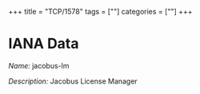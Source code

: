 +++
title = "TCP/1578"
tags = [""]
categories = [""]
+++

# IANA Data

_Name:_ jacobus-lm

_Description:_ Jacobus License Manager

